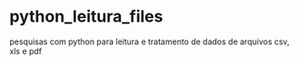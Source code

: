 # python_leitura_files
pesquisas com python para leitura e tratamento de dados de arquivos csv, xls e pdf
